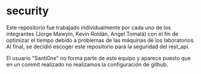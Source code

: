 # security

Este repositorio fue trabajado individualmente por cada uno de los integrantes (Jorge Mawyin, Kevin Roldán, Angel Tomalá) con el fin de optimizar el tiempo debido a problemas de las máquinas de los laboratorios. Al final, se decidió escoger este repositorio para la seguridad del rest_api.

El usuario "Santi0ne" no forma parte de este equipo y aparece puesto que en un commit realizado no realizamos la configuración de github.
